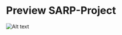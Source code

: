 ﻿# Preview SARP-Project
 
![Alt text](https://res.cloudinary.com/jonasdev/image/upload/v1699801686/calendar_gvlokd.png)
